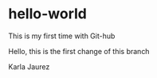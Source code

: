 # hello-world
This is my first time with Git-hub

Hello, this is the first change of this branch

Karla Jaurez
